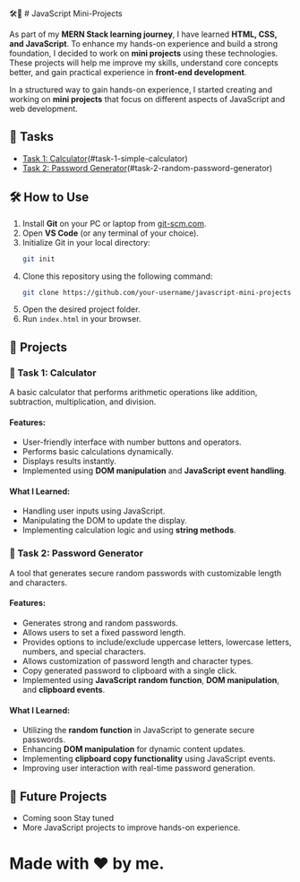 🛠️🚀 # JavaScript Mini-Projects

As part of my **MERN Stack learning journey**, I have learned **HTML, CSS, and JavaScript**. To enhance my hands-on experience and build a strong foundation, I decided to work on **mini projects** using these technologies. These projects will help me improve my skills, understand core concepts better, and gain practical experience in **front-end development**.

In a structured way to gain hands-on experience, I started creating and working on **mini projects** that focus on different aspects of JavaScript and web development.

## 📌 Tasks
- [Task 1: Calculator](#task-1-calculator)(#task-1-simple-calculator)
- [Task 2: Password Generator](#task-2-password-generator)(#task-2-random-password-generator)

## 🛠️ How to Use

1. Install **Git** on your PC or laptop from [git-scm.com](https://git-scm.com/).
2. Open **VS Code** (or any terminal of your choice).
3. Initialize Git in your local directory:
   ```sh
   git init
   ```
4. Clone this repository using the following command:
   ```sh
   git clone https://github.com/your-username/javascript-mini-projects.git
   ```
5. Open the desired project folder.
6. Run `index.html` in your browser.


## 🚀 Projects

### 🔢 Task 1: Calculator
A basic calculator that performs arithmetic operations like addition, subtraction, multiplication, and division.

#### Features:
- User-friendly interface with number buttons and operators.
- Performs basic calculations dynamically.
- Displays results instantly.
- Implemented using **DOM manipulation** and **JavaScript event handling**.

#### What I Learned:
- Handling user inputs using JavaScript.
- Manipulating the DOM to update the display.
- Implementing calculation logic and using **string methods**.

### 🔑 Task 2: Password Generator
A tool that generates secure random passwords with customizable length and characters.

#### Features:
- Generates strong and random passwords.
- Allows users to set a fixed password length.
- Provides options to include/exclude uppercase letters, lowercase letters, numbers, and special characters.
- Allows customization of password length and character types.
- Copy generated password to clipboard with a single click.
- Implemented using **JavaScript random function**, **DOM manipulation**, and **clipboard events**.

#### What I Learned:
- Utilizing the **random function** in JavaScript to generate secure passwords.
- Enhancing **DOM manipulation** for dynamic content updates.
- Implementing **clipboard copy functionality** using JavaScript events.
- Improving user interaction with real-time password generation.


## 🔮 Future Projects
- Coming soon Stay tuned
- More JavaScript projects to improve hands-on experience.

# Made with ❤️ by me.
